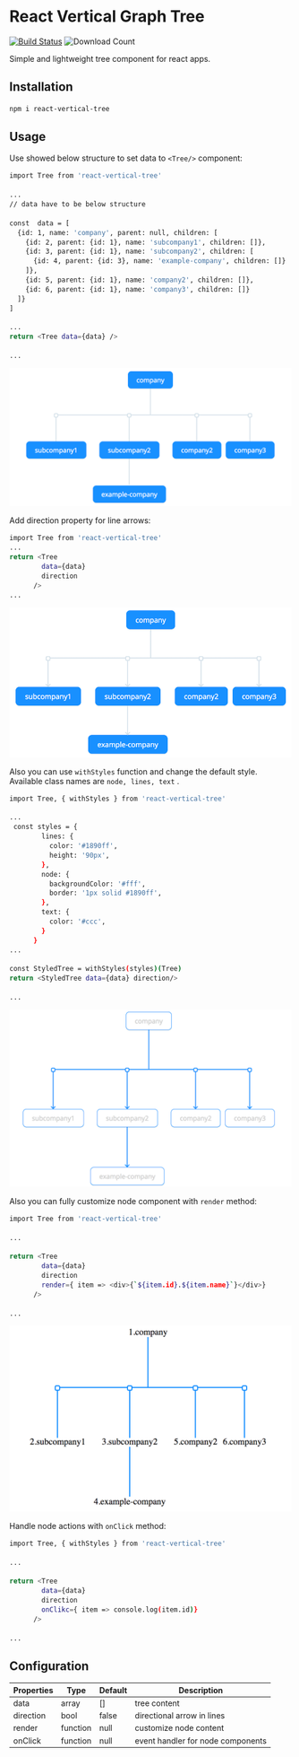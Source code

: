 # React Vertical Graph Tree

[![Build Status](https://travis-ci.com/seviltagiyeva/react-vertical-tree.svg?branch=master)](https://travis-ci.com/seviltagiyeva/react-tree)
![Download Count](https://img.shields.io/npm/dw/react-vertical-tree.svg)


Simple and lightweight tree component for react apps.


## Installation
```bash
npm i react-vertical-tree
```

## Usage
Use showed below structure to set data to `<Tree/>` component:

```bash
import Tree from 'react-vertical-tree'

...
// data have to be below structure

const  data = [
  {id: 1, name: 'company', parent: null, children: [
    {id: 2, parent: {id: 1}, name: 'subcompany1', children: []},
    {id: 3, parent: {id: 1}, name: 'subcompany2', children: [
      {id: 4, parent: {id: 3}, name: 'example-company', children: []}
    ]},
    {id: 5, parent: {id: 1}, name: 'company2', children: []},
    {id: 6, parent: {id: 1}, name: 'company3', children: []}
  ]}
]

...
return <Tree data={data} />

...

```

![default preview](examples/deafult.png)

Add direction property for line arrows:

```bash
import Tree from 'react-vertical-tree'
...
return <Tree
        data={data} 
        direction
      />
...

```

![default preview with direction](examples/direction.png)

Also you can use `withStyles` function and change the default style. Available class names are `node, lines, text` .

```bash
import Tree, { withStyles } from 'react-vertical-tree'

...
 const styles = {
        lines: {
          color: '#1890ff',
          height: '90px',
        },
        node: {
          backgroundColor: '#fff',
          border: '1px solid #1890ff',
        },
        text: {
          color: '#ccc',
        }
      }
...

const StyledTree = withStyles(styles)(Tree)
return <StyledTree data={data} direction/>

...

```

![customized style](/examples/customStyle.png)

Also you can fully customize node component with `render` method:

```bash
import Tree from 'react-vertical-tree'

...

return <Tree 
        data={data} 
        direction
        render={ item => <div>{`${item.id}.${item.name}`}</div>}
      />

...

```

![customized nodes](examples/customNode.png)


Handle node actions with `onClick` method:

```bash
import Tree, { withStyles } from 'react-vertical-tree'

...

return <Tree 
        data={data} 
        direction
        onClikc={ item => console.log(item.id)}
      />

...

```
## Configuration

Properties | Type | Default | Description
--- | --- | --- | --- |
data | array | [] | tree content
direction | bool | false | directional arrow in lines
render | function | null | customize node content
onClick | function | null | event handler for node components 
